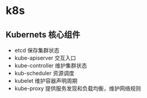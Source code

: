 # k8s

## Kubernets 核心组件

- etcd 保存集群状态
- kube-apiserver 交互入口
- kube-controller 维护集群状态
- kub-scheduler 资源调度
- kubelet 维护容器声明周期
- kube-proxy 提供服务发现和负载均衡，维护网络规则

